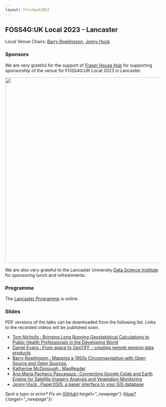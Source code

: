 ```yaml
---
layout: foss4guk2023
---
```


## FOSS4G:UK Local 2023 - Lancaster

Local Venue Chairs: [Barry Rowlingson](https://barry.rowlingson.com/contact.html), [Jonny Huck](https://jonnyhuck.co.uk/)

### Sponsors

We are very grateful for the support of [Fraser House Hub](https://fraserhousehub.co.uk) for supporting sponsorship of the venue for FOSS4G:UK Local 2023 in Lancaster. <br>

<img src="images/fraser_house_hub.jpg" width="600" align="middle">


We are also very grateful to the Lancaster University [Data Science Institute](https://www.lancaster.ac.uk/dsi/) for sponsoring 
lunch and refreshments.<br>

### Programme

The [Lancaster Programme](lancaster-programme.html) is online.

### Slides

PDF versions of the talks can be downloaded from the following list. Links to the recorded videos will be published soon.

 * [Tom Nicholls : Bringing Long Running Geostatistical Calculations to Public Health Professionals in the Developing World](presentations/Lancaster-Nicholls.pdf)
 * [Daniel Evans : From space to GeoTIFF - creating remote sensing data products](presentations/Lancaster-Evans.pdf)
 * [Barry Rowlingson : Mapping a 1950s Circumnavigation with Open Source and Open Sources.](presentations/Lancaster-Rowlingson.pdf)
 * [Katherine McDonough : MapReader](presentations/Lancaster-McDonough.pdf)
 * [Ana María Pacheco Pascagaza : Connecting Google Colab and Earth Engine for Satellite Imagery Analysis and Vegetation Monitoring](presentations/Lancaster-Pascagaza.pdf)
 * [Jonny Huck : Paper2GIS: a paper interface to your GIS database](presentations/Lancaster-Huck.pdf)


*Spot a typo or error? Fix on [GitHub](https://github.com/osgeouk/website/blob/gh-pages/foss4guklocal2023/lancaster.md){:target="_newpage"} ([How?](https://uk.osgeo.org/editing-on-github){:target="_newpage"})*
